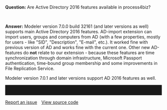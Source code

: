 **Question:** Are Active Directory 2016 features available in
process4biz?

 

**Answer:** Modeler version 7.0.0 build 32161 (and later versions as
well) supports main Active Directory 2016 features. AD-import extension
can import users, groups and computers from AD (with a few properties,
mostly for users - like "SID", "Description", "E-mail", etc.). It worked
fine with previous version of AD and works fine with the current one.
Other new AD-features do **not** relate to our extension - because these
features are time synchronization through domain infrastructure,
Microsoft Passport authentication, time-bound group membership and some
improvements in File Replication Service.

Modeler version 7.0.1 and later versions support AD 2016 features as
well.
<hr style="padding-top:2rem" />
<a href="https://github.com/process4/docs/issues" target="_blank" class="bgw btn btn-primary btn-lg shadow-sm">Report an issue</a>
<a href="https://github.com/process4/docs" target="_blank" class="bgw btn btn-primary btn-lg shadow-sm" style="margin-left:10px;">View source code</a>